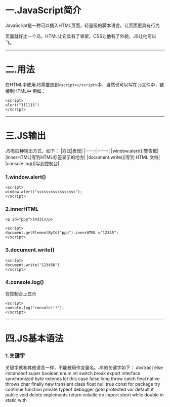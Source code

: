 # 一.JavaScript简介
JavaScript是一种可以插入HTML页面，轻量级的脚本语言。让页面更具有行为

页面就好比一个鸟，HTML让它具有了骨架，CSS让他有了外貌，JS让他可以飞。

---
# 二.用法
在HTML中使用JS需要放到`<script></script>`中，当然也可以写在.js文件中，链接到HTML中
例如：
```
<script>
alert("111111")
</script>
```
---
# 三.JS输出
JS有四种输出方式，如下：
|方式|表现|
|:----:|:----:| 
 |window.alert()|警告框|
 |innerHTML|写到HTML标签显示的地方|
 |document.write()|写到 HTML 文档|
 |console.log()|写到控制台|

### 1.window.alert()
````
<script>
window.alert("sssssssssssssssss");
</script>
````
### 2.innerHTML
````
<p id="ppp">54321</p>

<script>
document.getElementById("ppp").innerHTML ="12345";
</script>
````
### 3.document.write()
````
<script>
document.write("123456")
</script>
````
### 4.console.log()
在控制台上显示
````
<script>
console.log("console!!!");
</script>

````

---
# 四.JS基本语法

### 1.关键字
关键字就和其他语言一样，不能被用作变量名。JS的关键字如下：
abstract   else    instanceof     super       boolean  	enum    	int  	   switch
break	    export  	interface 	synchronized     byte  	 extends  	let	     this
case	     false     	long       	throw         catch   final  	 native	   throws
char	     finally	   new	       transient      class   	float   	null    	true
const     	for     	package	      try        continue 	function 	private	 typeof
debugger	  goto   	protected     	var         default	    if    	public	   void
delete	 implements  	return     	volatile       do	     import   	short   	while
double	    in	      static       	with































